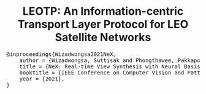 # <center> LEOTP: An Information-centric Transport Layer Protocol for LEO Satellite Networks </center>
<pre style="background-color:inherit;padding: 0px;" id="bibtex-info">@inproceedings{Wizadwongsa2021NeX,
    author = {Wizadwongsa, Suttisak and Phongthawee, Pakkapon and Yenphraphai, Jiraphon and Suwajanakorn, Supasorn},
    title = {NeX: Real-time View Synthesis with Neural Basis Expansion},
    booktitle = {IEEE Conference on Computer Vision and Pattern Recognition (CVPR)}, 
    year = {2021},
}</pre>
